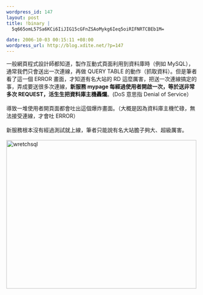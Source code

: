 ```yaml
--- 
wordpress_id: 147
layout: post
title: !binary |
  5q665omL57Sa6KCi6IiJIG15cGFnZSAoMykg6Ieq5oiRIFNRTCBEb1M=

date: 2006-10-03 00:15:11 +08:00
wordpress_url: http://blog.xdite.net/?p=147
---
```

一般網頁程式設計師都知道，製作互動式頁面利用到資料庫時（例如 MySQL），通常我們只會送出一次連線，再做 QUERY TABLE 的動作（抓取資料）。但是筆者看了這一個 ERROR 畫面，才知道有名大站的 RD 這麼厲害，把送一次連線搞定的事，弄成要送很多次連線，<strong>新服務 mypage 每經過使用者開啟一次，等於送非常多次 REQUEST，活生生把資料庫主機轟爛</strong>。(DoS 意思指 Denial of Service）<br /><br />導致一堆使用者開頁面都會吐出這個爆炸畫面。（大概是因為資料庫主機忙碌，無法接受連線，才會吐 ERROR）<br /><br />新服務根本沒有經過測試就上線，筆者只能說有名大站膽子夠大、超級厲害。<br /><br /><a href="http://www.flickr.com/photos/14765209@N00/258542585/" title="Photo Sharing"><img width="500" height="390" src="http://static.flickr.com/82/258542585_d159283a2d.jpg" alt="wretchsql" /></a>
